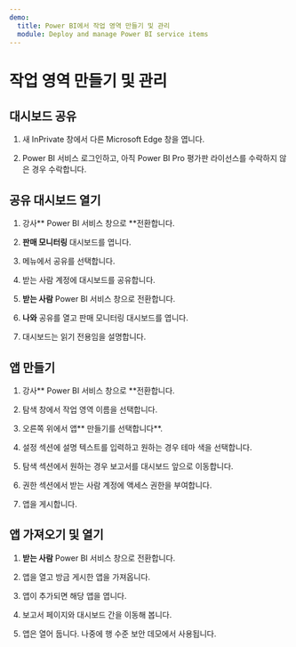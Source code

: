 ```yaml
---
demo:
  title: Power BI에서 작업 영역 만들기 및 관리
  module: Deploy and manage Power BI service items
---
```


# 작업 영역 만들기 및 관리

## 대시보드 공유

1. 새 InPrivate 창에서 다른 Microsoft Edge 창을 엽니다.

1. Power BI 서비스 로그인하고, 아직 Power BI Pro 평가판 라이선스를 수락하지 않은 경우 수락합니다.

## 공유 대시보드 열기

1. 강사** Power BI 서비스 창으로 **전환합니다.

1. **판매 모니터링** 대시보드를 엽니다.

1. 메뉴에서 공유를 선택합니다.

1. 받는 사람 계정에 대시보드를 공유합니다.

1. **받는 사람** Power BI 서비스 창으로 전환합니다.

1. **나와** 공유를 열고 판매 모니터링 대시보드를 엽니다.

1. 대시보드는 읽기 전용임을 설명합니다.

## 앱 만들기

1. 강사** Power BI 서비스 창으로 **전환합니다.

1. 탐색 창에서 작업 영역 이름을 선택합니다.

1. 오른쪽 위에서 앱** 만들기를 선택합니다**.

1. 설정 섹션에 설명 텍스트를 입력하고 원하는 경우 테마 색을 선택합니다.

1. 탐색 섹션에서 원하는 경우 보고서를 대시보드 앞으로 이동합니다.

1. 권한 섹션에서 받는 사람 계정에 액세스 권한을 부여합니다.

1. 앱을 게시합니다.

## 앱 가져오기 및 열기

1. **받는 사람** Power BI 서비스 창으로 전환합니다.

1. 앱을 열고 방금 게시한 앱을 가져옵니다.

1. 앱이 추가되면 해당 앱을 엽니다.

1. 보고서 페이지와 대시보드 간을 이동해 봅니다.

1. 앱은 열어 둡니다. 나중에 행 수준 보안 데모에서 사용됩니다.
